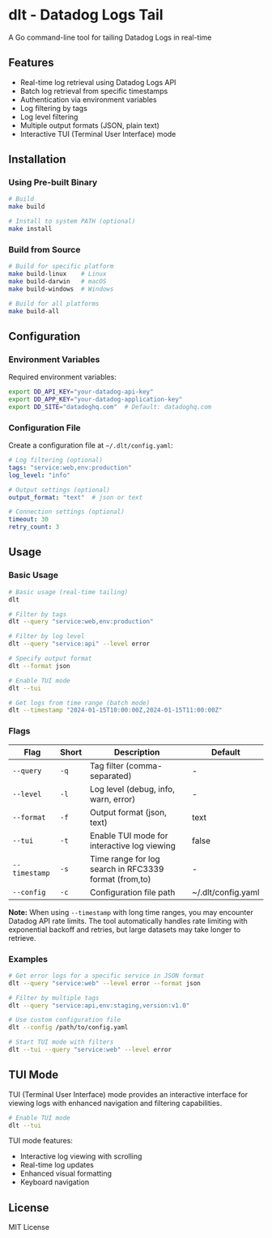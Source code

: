 # dlt - Datadog Logs Tail

A Go command-line tool for tailing Datadog Logs in real-time

## Features

- Real-time log retrieval using Datadog Logs API
- Batch log retrieval from specific timestamps
- Authentication via environment variables
- Log filtering by tags
- Log level filtering
- Multiple output formats (JSON, plain text)
- Interactive TUI (Terminal User Interface) mode

## Installation

### Using Pre-built Binary

```bash
# Build
make build

# Install to system PATH (optional)
make install
```

### Build from Source

```bash
# Build for specific platform
make build-linux    # Linux
make build-darwin   # macOS
make build-windows  # Windows

# Build for all platforms
make build-all
```

## Configuration

### Environment Variables

Required environment variables:

```bash
export DD_API_KEY="your-datadog-api-key"
export DD_APP_KEY="your-datadog-application-key"
export DD_SITE="datadoghq.com"  # Default: datadoghq.com
```

### Configuration File

Create a configuration file at `~/.dlt/config.yaml`:

```yaml
# Log filtering (optional)
tags: "service:web,env:production"
log_level: "info"

# Output settings (optional)
output_format: "text"  # json or text

# Connection settings (optional)
timeout: 30
retry_count: 3
```

## Usage

### Basic Usage

```bash
# Basic usage (real-time tailing)
dlt

# Filter by tags
dlt --query "service:web,env:production"

# Filter by log level
dlt --query "service:api" --level error

# Specify output format
dlt --format json

# Enable TUI mode
dlt --tui

# Get logs from time range (batch mode)
dlt --timestamp "2024-01-15T10:00:00Z,2024-01-15T11:00:00Z"
```

### Flags

| Flag | Short | Description | Default |
|------|-------|-------------|---------|
| `--query` | `-q` | Tag filter (comma-separated) | - |
| `--level` | `-l` | Log level (debug, info, warn, error) | - |
| `--format` | `-f` | Output format (json, text) | text |
| `--tui` | `-t` | Enable TUI mode for interactive log viewing | false |
| `--timestamp` | `-s` | Time range for log search in RFC3339 format (from,to) | - |
| `--config` | `-c` | Configuration file path | ~/.dlt/config.yaml |

**Note:** When using `--timestamp` with long time ranges, you may encounter Datadog API rate limits. The tool automatically handles rate limiting with exponential backoff and retries, but large datasets may take longer to retrieve.

### Examples

```bash
# Get error logs for a specific service in JSON format
dlt --query "service:web" --level error --format json

# Filter by multiple tags
dlt --query "service:api,env:staging,version:v1.0"

# Use custom configuration file
dlt --config /path/to/config.yaml

# Start TUI mode with filters
dlt --tui --query "service:web" --level error
```

## TUI Mode

TUI (Terminal User Interface) mode provides an interactive interface for viewing logs with enhanced navigation and filtering capabilities.

```bash
# Enable TUI mode
dlt --tui
```

TUI mode features:
- Interactive log viewing with scrolling
- Real-time log updates
- Enhanced visual formatting
- Keyboard navigation

## License

MIT License


